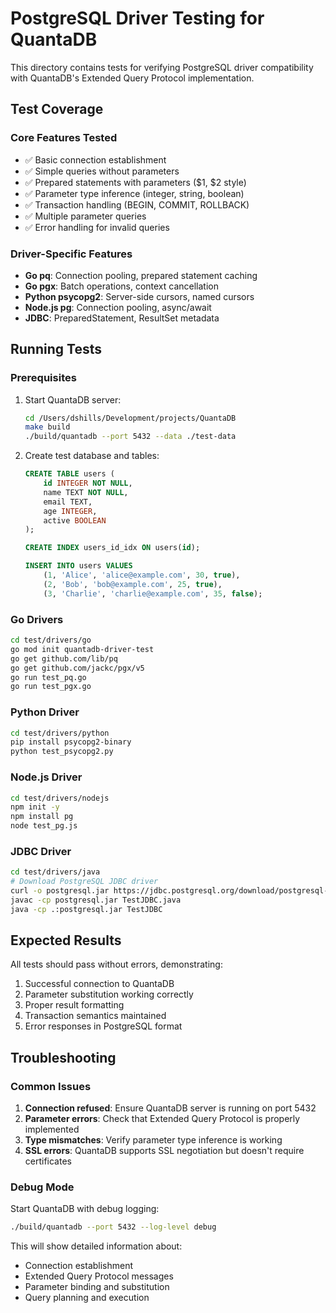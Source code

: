 # PostgreSQL Driver Testing for QuantaDB

This directory contains tests for verifying PostgreSQL driver compatibility with QuantaDB's Extended Query Protocol implementation.

## Test Coverage

### Core Features Tested
- ✅ Basic connection establishment
- ✅ Simple queries without parameters
- ✅ Prepared statements with parameters ($1, $2 style)
- ✅ Parameter type inference (integer, string, boolean)
- ✅ Transaction handling (BEGIN, COMMIT, ROLLBACK)
- ✅ Multiple parameter queries
- ✅ Error handling for invalid queries

### Driver-Specific Features
- **Go pq**: Connection pooling, prepared statement caching
- **Go pgx**: Batch operations, context cancellation
- **Python psycopg2**: Server-side cursors, named cursors
- **Node.js pg**: Connection pooling, async/await
- **JDBC**: PreparedStatement, ResultSet metadata

## Running Tests

### Prerequisites
1. Start QuantaDB server:
   ```bash
   cd /Users/dshills/Development/projects/QuantaDB
   make build
   ./build/quantadb --port 5432 --data ./test-data
   ```

2. Create test database and tables:
   ```sql
   CREATE TABLE users (
       id INTEGER NOT NULL,
       name TEXT NOT NULL,
       email TEXT,
       age INTEGER,
       active BOOLEAN
   );
   
   CREATE INDEX users_id_idx ON users(id);
   
   INSERT INTO users VALUES 
       (1, 'Alice', 'alice@example.com', 30, true),
       (2, 'Bob', 'bob@example.com', 25, true),
       (3, 'Charlie', 'charlie@example.com', 35, false);
   ```

### Go Drivers
```bash
cd test/drivers/go
go mod init quantadb-driver-test
go get github.com/lib/pq
go get github.com/jackc/pgx/v5
go run test_pq.go
go run test_pgx.go
```

### Python Driver
```bash
cd test/drivers/python
pip install psycopg2-binary
python test_psycopg2.py
```

### Node.js Driver
```bash
cd test/drivers/nodejs
npm init -y
npm install pg
node test_pg.js
```

### JDBC Driver
```bash
cd test/drivers/java
# Download PostgreSQL JDBC driver
curl -o postgresql.jar https://jdbc.postgresql.org/download/postgresql-42.7.1.jar
javac -cp postgresql.jar TestJDBC.java
java -cp .:postgresql.jar TestJDBC
```

## Expected Results

All tests should pass without errors, demonstrating:
1. Successful connection to QuantaDB
2. Parameter substitution working correctly
3. Proper result formatting
4. Transaction semantics maintained
5. Error responses in PostgreSQL format

## Troubleshooting

### Common Issues
1. **Connection refused**: Ensure QuantaDB server is running on port 5432
2. **Parameter errors**: Check that Extended Query Protocol is properly implemented
3. **Type mismatches**: Verify parameter type inference is working
4. **SSL errors**: QuantaDB supports SSL negotiation but doesn't require certificates

### Debug Mode
Start QuantaDB with debug logging:
```bash
./build/quantadb --port 5432 --log-level debug
```

This will show detailed information about:
- Connection establishment
- Extended Query Protocol messages
- Parameter binding and substitution
- Query planning and execution